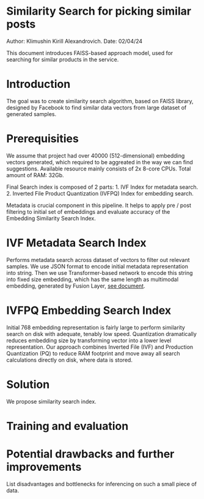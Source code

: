 # Similarity Search for picking similar posts

Author: Klimushin Kirill Alexandrovich.
Date: 02/04/24

This document introduces FAISS-based approach model, 
used for searching for similar products in the service.

# Introduction
The goal was to create similarity search algorithm, based on 
FAISS library, designed by Facebook to find similar data vectors
from large dataset of generated samples.

# Prerequisities
We assume that project had over 40000 (512-dimensional) embedding vectors generated, which
required to be aggreated in the way we can find suggestions. Available resource mainly
consists of 2x 8-core CPUs. Total amount of RAM: 32Gb. 

Final Search index is composed of 2 parts:
    1. IVF Index for metadata search.
    2. Inverted File Product Quantization (IVFPQ) Index for embedding search.

Metadata is crucial component in this pipeline. It helps to apply pre / post filtering 
to initial set of embeddings and evaluate accuracy of the Embedding Similarity Search Index.

# IVF Metadata Search Index
Performs metadata search across dataset of vectors to filter out relevant samples.
We use JSON format to encode initial metadata representation into string.
Then we use Transformer-based network to encode this string into fixed size embedding,
which has the same length as multimodal embedding, generated by Fusion Layer, 
[see document]("docs/FUSION.md").

# IVFPQ Embedding Search Index
Initial 768 embedding representation is fairly large to perform similarity
search on disk with adequate, tenably low speed. Quantization dramatically reduces embedding
size by transforming vector into a lower level representation. Our approach combines Inverted File (IVF)
and Production Quantization (PQ) to reduce RAM footprint and move away all search calculations directly on disk, where data is stored. 

# Solution
We propose similarity search index. 
<search-img-idx>

# Training and evaluation

# Potential drawbacks and further improvements
List disadvantages and bottlenecks for inferencing on such a small
piece of data.
